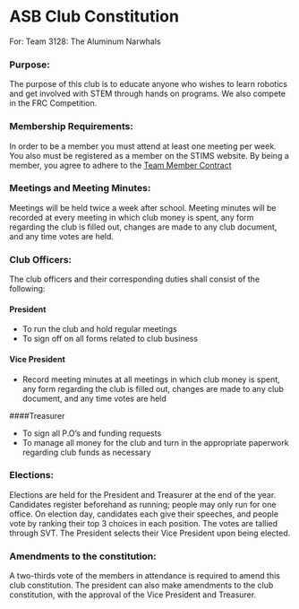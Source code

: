 # ASB Club Constitution
For: Team 3128: The Aluminum Narwhals

### Purpose:
The purpose of this club is to educate anyone who wishes to learn robotics and get involved with STEM through hands on programs. We also compete in the FRC Competition. 

### Membership Requirements:
In order to be a member you must attend at least one meeting per week. You also must be registered as a member on the STIMS website. By being a member, you agree to adhere to the [Team Member Contract](http://github.com/Team3128/info/README.md)

### Meetings and Meeting Minutes:
Meetings will be held twice a week after school. Meeting minutes will be recorded at every meeting in which club money is spent, any form regarding the club is filled out, changes are made to any club document, and any time votes are held. 

### Club Officers:
The club officers and their corresponding duties shall consist of the following:

#### President

- To run the club and hold regular meetings
- To sign off on all forms related to club business

#### Vice President

- Record meeting minutes at all meetings in which club money is spent, any form regarding the club is filled out, changes are made to any club document, and any time votes are held 

####Treasurer

- To sign all P.O’s and funding requests
- To manage all money for the club and  turn in the appropriate paperwork regarding club funds as necessary


### Elections:
Elections are held for the President and Treasurer at the end of the year. Candidates register beforehand as running; people may only run for one office. On election day, candidates each give their speeches, and people vote by ranking their top 3 choices in each position. The votes are tallied through SVT.
The President selects their Vice President upon being elected.

### Amendments to the constitution:
A two-thirds vote of the members in attendance is required to amend this club constitution. The president can also make amendments to the club constitution, with the approval of the Vice President and Treasurer. 
